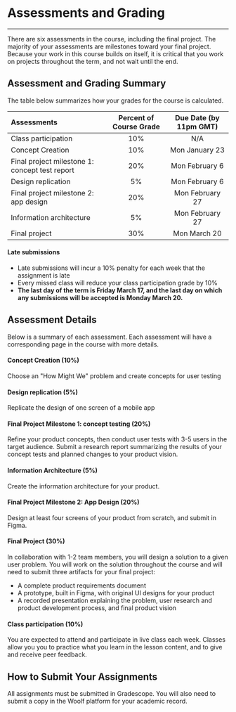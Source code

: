 # Assessments and Grading
---

There are six assessments in the course, including the final project. The majority of your assessments are milestones toward your final project. Because your work in this course builds on itself, it is critical that you work on projects throughout the term, and not wait until the end.

## Assessment and Grading Summary

The table below summarizes how your grades for the course is calculated.

| Assessments                                         | Percent of Course Grade       | Due Date (by 11pm GMT)    
| :---                                                |    :----:                     |  :----:                   
| Class participation                                 | 10%                           | N/A                     
| Concept Creation                                    | 10%                           | Mon January 23           
| Final project milestone 1: concept test report      | 20%                           | Mon February 6           
| Design replication                                  | 5%                            | Mon February 6            
| Final project milestone 2: app design               | 20%                           | Mon February 27          
| Information architecture                            | 5%                            | Mon February 27           
| Final project                                       | 30%                           | Mon March 20             

#### Late submissions
 
- Late submissions will incur a 10% penalty for each week that the assignment is late
- Every missed class will reduce your class participation grade by 10%
- **The last day of the term is Friday March 17, and the last day on which any submissions will be accepted is Monday March 20.**

## Assessment Details

Below is a summary of each assessment. Each assessment will have a corresponding page in the course with more details. 

#### Concept Creation (10%)
Choose an "How Might We" problem and create concepts for user testing<br> 

#### Design replication (5%)
Replicate the design of one screen of a mobile app<br>

#### Final Project Milestone 1: concept testing (20%)
Refine your product concepts, then conduct user tests with 3-5 users in the target audience. Submit a research report summarizing the results of your concept tests and planned changes to your product vision.<br>

#### Information Architecture (5%)
Create the information architecture for your product. <br>

#### Final Project Milestone 2: App Design (20%)
Design at least four screens of your product from scratch, and submit in Figma. <br>

#### Final Project (30%) 

In collaboration with 1-2 team members, you will design a solution to a given user problem.  You will work on the solution throughout the course and will need to submit three artifacts for your final project:

- A complete product requirements document 
- A prototype, built in Figma, with original UI designs for your product 
- A recorded presentation explaining the problem, user research and product development process, and final product vision 

#### Class participation (10%)
You are expected to attend and participate in live class each week. Classes allow you you to practice what you learn in the lesson content, and to give and receive peer feedback. 

## How to Submit Your Assignments

All assignments must be submitted in Gradescope. You will also need to submit a copy in the Woolf platform for your academic record.

